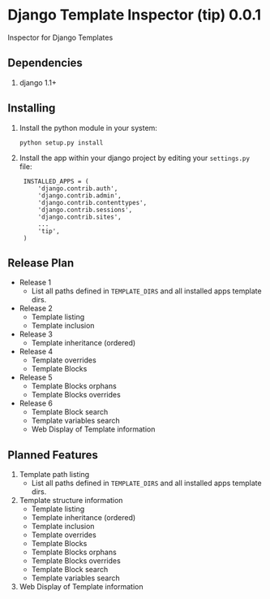 # Django Template Inspector (tip) 0.0.1

Inspector for Django Templates

## Dependencies

1. django 1.1+

## Installing

1. Install the python module in your system:

    `python setup.py install`

2. Install the app within your django project by editing your `settings.py` file:

        INSTALLED_APPS = (
            'django.contrib.auth',
            'django.contrib.admin',
            'django.contrib.contenttypes',
            'django.contrib.sessions',
            'django.contrib.sites',
            ...
            'tip',
        )

## Release Plan

* Release 1
    * List all paths defined in `TEMPLATE_DIRS` and all installed apps template dirs.
* Release 2
    * Template listing
    * Template inclusion
* Release 3
    * Template inheritance (ordered)
* Release 4
    * Template overrides
    * Template Blocks
* Release 5
    * Template Blocks orphans
    * Template Blocks overrides
* Release 6
    * Template Block search
    * Template variables search
    * Web Display of Template information

## Planned Features

1. Template path listing
    * List all paths defined in `TEMPLATE_DIRS` and all installed apps template dirs.
2. Template structure information
    * Template listing
    * Template inheritance (ordered)
    * Template inclusion
    * Template overrides
    * Template Blocks
    * Template Blocks orphans
    * Template Blocks overrides
    * Template Block search
    * Template variables search
3. Web Display of Template information

